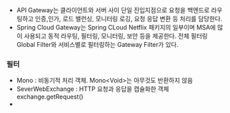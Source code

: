 - API Gateway는 클라이언트와 서버 사이 단일 진입지점으로 요청을 백엔드로 라우팅하고 인증,인가, 로드 밸런싱, 모니터링 로깅, 요청 응답 변환 등 처리를 담당한다.
- Spring Cloud Gateway는 Spring CLoud Netflix 패키지의 일부이며 MSA에 많이 사용되고 동적 라우팅, 필터링, 모니터링, 보안 등을 제공한다. 전체 필터링 Global Filter와 서비스별로 필터링하는 Gateway Filter가 있다.

### 필터

- Mono : 비동기적 처리 객체. Mono\<Void\>는 아무것도 반환하지 않음
- SeverWebExchange : HTTP 요청과 응답을 캡슐화한 객체 exchange.getRequest() 
- 